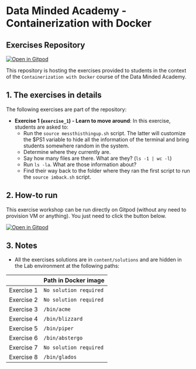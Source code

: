 # Data Minded Academy - Containerization with Docker
## Exercises Repository

[![Open in Gitpod](https://gitpod.io/button/open-in-gitpod.svg)](https://gitpod.io/#https://github.com/datamindedbe/academy_docker)

This repository is hosting the exercises provided to students in the context of the `Containerization with Docker` course of the Data Minded Academy.

## 1. The exercises in details

The following exercises are part of the repository:

* **Exercise 1 (`exercise_1`) - Learn to move around**: In this exercise, students are asked to:
    * Run the `source messthisthingup.sh` script. The latter will customize the $PS1 variable to hide all the information of the terminal and bring students somewhere random in the system.
    * Determine where they currently are.
    * Say how many files are there. What are they? (`ls -1 | wc -l`)
    * Run `ls -la`. What are those information about?
    * Find their way back to the folder where they ran the first script to run the `source imback.sh` script.


## 2. How-to run

This exercise workshop can be run directly on Gitpod (without any need to provision VM or anything). You just need to click the button below.

[![Open in Gitpod](https://gitpod.io/button/open-in-gitpod.svg)](https://gitpod.io/#https://github.com/datamindedbe/academy_docker)


## 3. Notes

* All the exercises solutions are in `content/solutions` and are hidden in the Lab environment at the following paths:

|            | Path in Docker image |
|------------|---------------|
| Exercise 1 | `No solution required` |
| Exercise 2 | `No solution required` |
| Exercise 3 | `/bin/acme` |
| Exercise 4 | `/bin/blizzard` |
| Exercise 5 | `/bin/piper`|
| Exercise 6 | `/bin/abstergo` |
| Exercise 7 | `No solution required` |
| Exercise 8 | `/bin/glados` |
